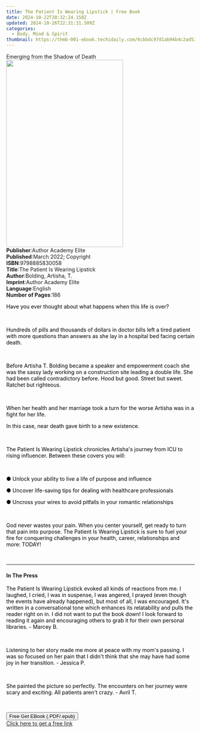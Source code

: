 ```yaml
---
title: The Patient Is Wearing Lipstick | Free Book
date: 2024-10-22T20:32:24.158Z
updated: 2024-10-26T22:31:31.509Z
categories:
  - Body, Mind & Spirit
thumbnail: https://thmb-001-ebook.techidaily.com/6cbbdc97d1ab94b4c2ad5232f47b089a1f973e7cc3c0d025d191892acd442f4d.jpg
---
```

<main id="book-container">
  <div class="flex flex-col">
    <div class="book-brief flex-1 py-6 px-4 sm:p-6 md:py-10 md:px-8">
      <!-- brief-->
      <div class="book-brief-main">Emerging from the Shadow of Death</div>
    </div>
    <div
      class="book-meta-info flex-1 grid gap-4 col-start-1 col-end-3 row-start-1 sm:mb-6 sm:grid-cols-4 lg:gap-6 lg:col-start-2 lg:row-end-6 lg:row-span-6 lg:mb-0"
    >
      <div
        class="book-meta-info-left place-content-center mt-4 p-4 text-sm leading-6 col-start-2 col-span-2 dark:text-slate-400"
      >
        <img
          class="w-full h-500 object-cover rounded-lg sm:h-255 sm:col-span-2 lg:col-span-full"
          src="https://img-001-ebook.techidaily.com/3d4692cd92eadd07aac29c62020cd5bf4088c6ced397113d90e068b36087e83e.jpg"
          alt=""
          width="312"
          height="500"
        />
      </div>
      <div
        class="book-meta-info-right mt-2 col-start-1 row-start-2 col-span-3 self-center"
      >
        <!-- meta data  -->
        <div class="flex flex-col px-4 md:px-8">
          <div class="flex-1">
            <strong>Publisher</strong>:<span class="px-2"
              >Author Academy Elite</span
            >
          </div>
          <div class="flex-1">
            <strong>Published</strong>:<span class="px-2"
              >March 2022; Copyright</span
            >
          </div>
          <div class="flex-1">
            <strong>ISBN</strong>:<span class="px-2">9798885830058</span>
          </div>
          <div class="flex-1">
            <strong>Title</strong>:<span class="px-2"
              >The Patient Is Wearing Lipstick</span
            >
          </div>
          <div class="flex-1">
            <strong>Author</strong>:<span class="px-2"
              >Bolding, Artisha, T.</span
            >
          </div>
          <div class="flex-1">
            <strong>Imprint</strong>:<span class="px-2"
              >Author Academy Elite</span
            >
          </div>
          <div class="flex-1">
            <strong>Language</strong>:<span class="px-2">English</span>
          </div>
          <div class="flex-1">
            <strong>Number of Pages</strong>:<span class="px-2">186</span>
          </div>
        </div>
      </div>
    </div>
    <div class="book-description flex-1 py-6 px-4 sm:p-6 md:py-10 md:px-8">
      <div class="book-description-main">
        <div accordion-content="" id="description">
          <p>
            <span style="color: rgb(0, 0, 0)"
              >Have you ever thought about what happens when this life is over?
            </span>
          </p>
          <p><br /></p>
          <p>
            <span style="color: rgb(0, 0, 0)"
              >Hundreds of pills and thousands of dollars in doctor bills left a
              tired patient with more questions than answers as she lay in a
              hospital bed facing certain death.
            </span>
          </p>
          <p><br /></p>
          <p>
            <span style="color: rgb(0, 0, 0)"
              >Before Artisha T. Bolding became a speaker and empowerment coach
              she was the sassy lady working on a construction site leading a
              double life. She had been called contradictory before. Hood but
              good. Street but sweet. Ratchet but righteous.
            </span>
          </p>
          <p><br /></p>
          <p>
            <span style="color: rgb(0, 0, 0)"
              >When her health and her marriage took a turn for the worse
              Artisha was in a fight for her life.</span
            >
          </p>
          <p>
            <span style="color: rgb(0, 0, 0)"
              >In this case, near death gave birth to a new existence.</span
            >
          </p>
          <p><br /></p>
          <p>
            <span style="color: rgb(0, 0, 0)"
              >The Patient Is Wearing Lipstick chronicles Artisha's journey from
              ICU to rising influencer. Between these covers you will:</span
            >
          </p>
          <p><br /></p>
          <p>
            <span style="color: rgb(0, 0, 0)"
              >● Unlock your ability to live a life of purpose and
              influence</span
            >
          </p>
          <p>
            <span style="color: rgb(0, 0, 0)"
              >● Uncover life-saving tips for dealing with healthcare
              professionals</span
            >
          </p>
          <p>
            <span style="color: rgb(0, 0, 0)"
              >● Uncross your wires to avoid pitfalls in your romantic
              relationships</span
            >
          </p>
          <p><br /></p>
          <p>
            <span style="color: rgb(0, 0, 0)"
              >God never wastes your pain. When you center yourself, get ready
              to turn that pain into purpose. The Patient Is Wearing Lipstick is
              sure to fuel your fire for conquering challenges in your health,
              career, relationships and more: TODAY!</span
            >
          </p>
          <p><br /></p>
        </div>
        <div class="accordion-fader"></div>
      </div>
    </div>
    <div class="book-excerpts flex-1 py-6 px-4 sm:p-6 md:py-10 md:px-8">
      <!-- excerpts-->
      <div class="book-excerpts-main">
        <hr />
        <h4 class="placeholder placeholder-heading">
          <span>In The Press</span>
        </h4>
        <p></p>
        <p>
          <span style="color: rgba(0, 0, 0, 1)"
            >The Patient Is Wearing Lipstick evoked all kinds of reactions from
            me. I laughed, I cried, I was in suspense, I was angered, I prayed
            (even though the events have already happened), but most of all, I
            was encouraged. It's written in a conversational tone which enhances
            its relatability and pulls the reader right on in. I did not want to
            put the book down! I look forward to reading it again and
            encouraging others to grab it for their own personal libraries. -
            Marcey B.</span
          >
        </p>
        <p><br /></p>
        <p>
          <span style="color: rgba(0, 0, 0, 1)"
            >Listening to her story made me more at peace with my mom's passing.
            I was so focused on her pain that I didn't think that she may have
            had some joy in her transition. - Jessica P.</span
          >
        </p>
        <p><br /></p>
        <p>
          <span style="color: rgba(0, 0, 0, 1)"
            >She painted the picture so perfectly. The encounters on her journey
            were scary and exciting. All patients aren't crazy. - Avril T.</span
          >
        </p>
        <p><br /></p>
        <p></p>
      </div>
    </div>
    <div
      class="book-about-author flex-1 py-6 px-4 sm:p-6 md:py-10 md:px-8"
    ></div>
    <div class="book-free-get flex-1 py-6 px-4 sm:p-6 md:py-10 md:px-8">
      <button
        id="btn-free-get"
        class="bg-blue-500 hover:bg-blue-700 text-white font-bold py-2 px-4 rounded"
      >
        Free Get EBook (.PDF/.epub)
      </button>
      <div id="countdown-display" class="px-2 text-lg mt-2"></div>
      <a
        id="free-link"
        class="hidden bg-blue-500 hover:bg-blue-700 text-white font-bold py-2 px-4 rounded"
        href="https://www.ebooks.com/en-us/book/210529162/the-patient-is-wearing-lipstick/bolding-artisha-t/"
        target="_blank"
        >Click here to get a free link</a
      >
    </div>
    <script>
      let countdownTime = 0;
      let countdownInterval = null;
      document
        .getElementById('btn-free-get')
        .addEventListener('click', startCountdown);
      function startCountdown() {
        countdownTime = new Date().getTime() + 60000 * 3;
        countdownInterval = setInterval(updateCountdown, 1000);
        document.getElementById('btn-free-get').disabled = true;
        document
          .getElementById('btn-free-get')
          .classList.add('bg-gray-500', 'cursor-not-allowed');
      }
      function updateCountdown() {
        let currentTime = new Date().getTime();
        let timeLeft = countdownTime - currentTime;
        let secondsLeft = Math.floor(timeLeft / 1000);
        document.getElementById('countdown-display').innerHTML =
          `Remaining time: ${secondsLeft} seconds.`;
        if (secondsLeft <= 0) {
          clearInterval(countdownInterval);
          document.getElementById('btn-free-get').classList.add('hidden');
          document.getElementById('free-link').classList.remove('hidden');
          document.getElementById('countdown-display').innerHTML = '';
        }
      }
    </script>
  </div>
</main>

<ins class="adsbygoogle"
      style="display:block"
      data-ad-client="ca-pub-7571918770474297"
      data-ad-slot="8358498916"
      data-ad-format="auto"
      data-full-width-responsive="true"></ins>
    